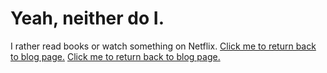 # Yeah, neither do I.

I rather read books or watch something on Netflix.
<a href="https://jinki-lee.github.io/blog/" target="_blank">Click me to return back to blog page.</a>
<a href="https://jinki-lee.github.io/blog/" target="_blank">Click me to return back to blog page.</a>
